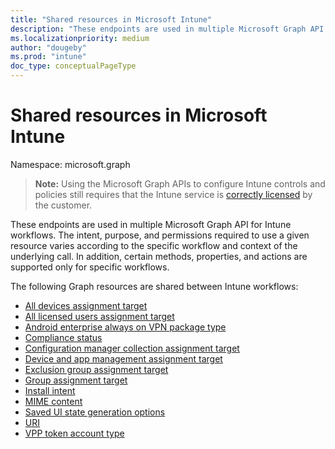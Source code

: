 ```yaml
---
title: "Shared resources in Microsoft Intune"
description: "These endpoints are used in multiple Microsoft Graph API for Intune workflows.  The intent, purpose, and permissions required to use a given resource varies according to the specific workflow and context of the underlying call.  In addition, certain methods, properties, and actions are supported only for specific workflows."
ms.localizationpriority: medium
author: "dougeby"
ms.prod: "intune"
doc_type: conceptualPageType
---
```


# Shared resources in Microsoft Intune

Namespace: microsoft.graph

> **Note:** Using the Microsoft Graph APIs to configure Intune controls and policies still requires that the Intune service is [correctly licensed](https://www.microsoft.com/en-us/cloud-platform/microsoft-intune-pricing) by the customer.

These endpoints are used in multiple Microsoft Graph API for Intune workflows.  The intent, purpose, and permissions required to use a given resource varies according to the specific workflow and context of the underlying call.  In addition, certain methods, properties, and actions are supported only for specific workflows.

The following Graph resources are shared between Intune workflows:  

- [All devices assignment target](intune-shared-alldevicesassignmenttarget.md)
- [All licensed users assignment target](intune-shared-alllicensedusersassignmenttarget.md)
- [Android enterprise always on VPN package type](intune-shared-androidenterprisealwaysonvpnpackagetype.md)
- [Compliance status](intune-shared-compliancestatus.md)
- [Configuration manager collection assignment target](intune-shared-configurationmanagercollectionassignmenttarget.md)
- [Device and app management assignment target](intune-shared-deviceandappmanagementassignmenttarget.md)
- [Exclusion group assignment target](intune-shared-exclusiongroupassignmenttarget.md)
- [Group assignment target](intune-shared-groupassignmenttarget.md)
- [Install intent](intune-shared-installintent.md)
- [MIME content](intune-shared-mimecontent.md)
- [Saved UI state generation options](intune-shared-saveduistategenerationoptions.md)
- [URI](intune-shared-uri.md)
- [VPP token account type](intune-shared-vpptokenaccounttype.md)

